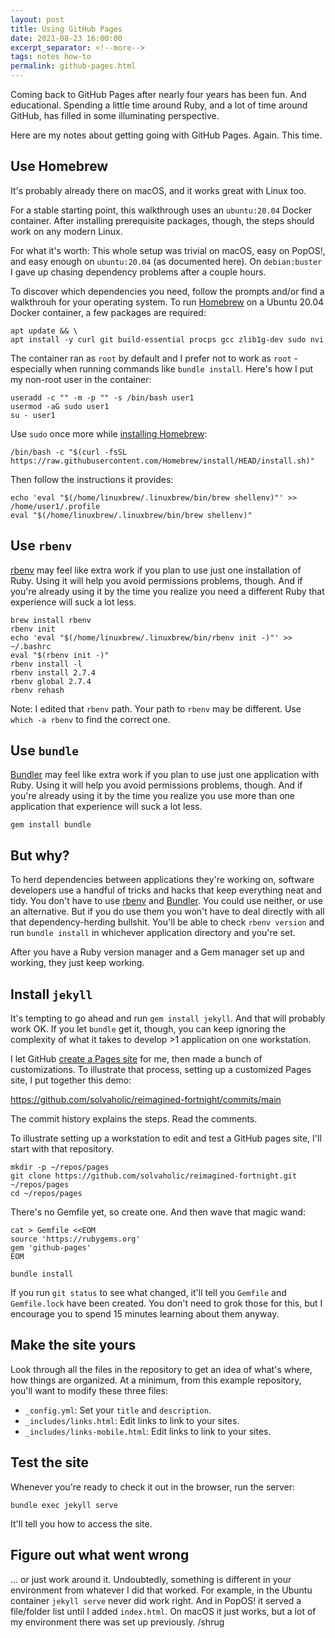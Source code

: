 ```yaml
---
layout: post
title: Using GitHub Pages
date: 2021-08-23 16:00:00
excerpt_separator: <!--more-->
tags: notes how-to
permalink: github-pages.html
---
```


Coming back to GitHub Pages after nearly four years has been fun. And educational. Spending a little time around Ruby, and a lot of time around GitHub, has filled in some illuminating perspective.

<!--more-->

Here are my notes about getting going with GitHub Pages. Again. This time.

## Use Homebrew

It's probably already there on macOS, and it works great with Linux too.

For a stable starting point, this walkthrough uses an `ubuntu:20.04` Docker container. After installing prerequisite packages, though, the steps should work on any modern Linux.

For what it's worth: This whole setup was trivial on macOS, easy on PopOS!, and easy enough on `ubuntu:20.04` (as documented here). On `debian:buster` I gave up chasing dependency problems after a couple hours.

To discover which dependencies you need, follow the prompts and/or find a walkthrouh for your operating system. To run [Homebrew] on a Ubuntu 20.04 Docker container, a few packages are required:

```text
apt update && \
apt install -y curl git build-essential procps gcc zlib1g-dev sudo nvi
```

The container ran as `root` by default and I prefer not to work as `root` - especially when running commands like `bundle install`. Here's how I put my non-root user in the container:

```
useradd -c "" -m -p "" -s /bin/bash user1
usermod -aG sudo user1
su - user1
```

Use `sudo` once more while [installing Homebrew]:

```text
/bin/bash -c "$(curl -fsSL https://raw.githubusercontent.com/Homebrew/install/HEAD/install.sh)"
```

Then follow the instructions it provides:

```text
echo 'eval "$(/home/linuxbrew/.linuxbrew/bin/brew shellenv)"' >> /home/user1/.profile
eval "$(/home/linuxbrew/.linuxbrew/bin/brew shellenv)"
```

[Homebrew]: https://brew.sh/
[installing Homebrew]: https://github.com/Homebrew/install

## Use `rbenv`

[rbenv] may feel like extra work if you plan to use just one installation of Ruby. Using it will help you avoid permissions problems, though. And if you're already using it by the time you realize you need a different Ruby that experience will suck a lot less.

```text
brew install rbenv
rbenv init
echo 'eval "$(/home/linuxbrew/.linuxbrew/bin/rbenv init -)"' >> ~/.bashrc
eval "$(rbenv init -)"
rbenv install -l
rbenv install 2.7.4
rbenv global 2.7.4
rbenv rehash
```

Note: I edited that `rbenv` path. Your path to `rbenv` may be different. Use `which -a rbenv` to find the correct one.

[rbenv]: https://github.com/rbenv/rbenv

## Use `bundle`

[Bundler] may feel like extra work if you plan to use just one application with Ruby. Using it will help you avoid permissions problems, though. And if you're already using it by the time you realize you use more than one application that experience will suck a lot less.

```text
gem install bundle
```

[Bundler]: https://bundler.io/

## But why?

To herd dependencies between applications they're working on, software developers use a handful of tricks and hacks that keep everything neat and tidy. You don't have to use [rbenv] and [Bundler]. You could use neither, or use an alternative. But if you do use them you won't have to deal directly with all that dependency-herding bullshit. You'll be able to check `rbenv version` and run `bundle install` in whichever application directory and you're set.

After you have a Ruby version manager and a Gem manager set up and working, they just keep working.

## Install `jekyll`

It's tempting to go ahead and run `gem install jekyll`. And that will probably work OK. If you let `bundle` get it, though, you can keep ignoring the complexity of what it takes to develop >1 application on one workstation.

I let GitHub [create a Pages site] for me, then made a bunch of customizations. To illustrate that process, setting up a customized Pages site, I put together this demo:

<https://github.com/solvaholic/reimagined-fortnight/commits/main>

The commit history explains the steps. Read the comments.

To illustrate setting up a workstation to edit and test a GitHub pages site, I'll start with that repository.

```text
mkdir -p ~/repos/pages
git clone https://github.com/solvaholic/reimagined-fortnight.git ~/repos/pages
cd ~/repos/pages
```

There's no Gemfile yet, so create one. And then wave that magic wand:

```text
cat > Gemfile <<EOM
source 'https://rubygems.org'
gem 'github-pages'
EOM

bundle install
```

If you run `git status` to see what changed, it'll tell you `Gemfile` and `Gemfile.lock` have been created. You don't need to grok those for this, but I encourage you to spend 15 minutes learning about them anyway.

[create a Pages site]: https://pages.github.com/

## Make the site yours

Look through all the files in the repository to get an idea of what's where, how things are organized. At a minimum, from this example repository, you'll want to modify these three files:

- `_config.yml`: Set your `title` and `description`.
- `_includes/links.html`: Edit links to link to your sites.
- `_includes/links-mobile.html`: Edit links to link to your sites.

## Test the site

Whenever you're ready to check it out in the browser, run the server:

```text
bundle exec jekyll serve
```

It'll tell you how to access the site.

## Figure out what went wrong

... or just work around it. Undoubtedly, something is different in your environment from whatever I did that worked. For example, in the Ubuntu container `jekyll serve` never did work right. And in PopOS! it served a file/folder list until I added `index.html`. On macOS it just works, but a lot of my environment there was set up previously. /shrug